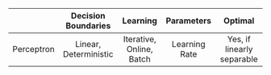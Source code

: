 |             | Decision Boundaries | Learning | Parameters | Optimal |
| ----------- | :-------------------: | :-------:  | :----------: | :-------: |
| Perceptron  | Linear, Deterministic | Iterative, Online, Batch | Learning Rate | Yes, if linearly separable |

